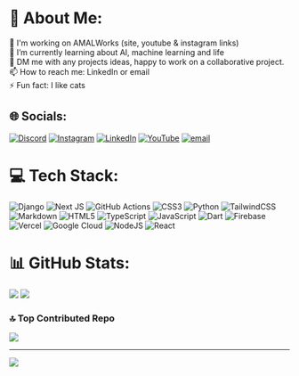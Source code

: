 # 💫 About Me:
🔭 I'm working on AMALWorks (site, youtube & instagram links)<br>🌱 I’m currently learning about AI, machine learning and life<br>💬 DM me with any projects ideas, happy to work on a collaborative project.<br>📫 How to reach me: LinkedIn or email<br>⚡ Fun fact: I like cats


## 🌐 Socials:
[![Discord](https://img.shields.io/badge/Discord-%237289DA.svg?logo=discord&logoColor=white)](https://discord.gg/9hGjaP8J2B) [![Instagram](https://img.shields.io/badge/Instagram-%23E4405F.svg?logo=Instagram&logoColor=white)](https://instagram.com/amalworks_24) [![LinkedIn](https://img.shields.io/badge/LinkedIn-%230077B5.svg?logo=linkedin&logoColor=white)](https://linkedin.com/in/abdulmuhmeen-leasu) [![YouTube](https://img.shields.io/badge/YouTube-%23FF0000.svg?logo=YouTube&logoColor=white)](https://youtube.com/@AMALWorks24) [![email](https://img.shields.io/badge/Email-D14836?logo=gmail&logoColor=white)](mailto:leasu.muhmeen@gmail.com) 

# 💻 Tech Stack:
![Django](https://img.shields.io/badge/django-%23092E20.svg?style=for-the-badge&logo=django&logoColor=white) ![Next JS](https://img.shields.io/badge/Next-black?style=for-the-badge&logo=next.js&logoColor=white) ![GitHub Actions](https://img.shields.io/badge/github%20actions-%232671E5.svg?style=for-the-badge&logo=githubactions&logoColor=white) ![CSS3](https://img.shields.io/badge/css3-%231572B6.svg?style=for-the-badge&logo=css3&logoColor=white) ![Python](https://img.shields.io/badge/python-3670A0?style=for-the-badge&logo=python&logoColor=ffdd54) ![TailwindCSS](https://img.shields.io/badge/tailwindcss-%2338B2AC.svg?style=for-the-badge&logo=tailwind-css&logoColor=white) ![Markdown](https://img.shields.io/badge/markdown-%23000000.svg?style=for-the-badge&logo=markdown&logoColor=white) ![HTML5](https://img.shields.io/badge/html5-%23E34F26.svg?style=for-the-badge&logo=html5&logoColor=white) ![TypeScript](https://img.shields.io/badge/typescript-%23007ACC.svg?style=for-the-badge&logo=typescript&logoColor=white) ![JavaScript](https://img.shields.io/badge/javascript-%23323330.svg?style=for-the-badge&logo=javascript&logoColor=%23F7DF1E) ![Dart](https://img.shields.io/badge/dart-%230175C2.svg?style=for-the-badge&logo=dart&logoColor=white) ![Firebase](https://img.shields.io/badge/firebase-%23039BE5.svg?style=for-the-badge&logo=firebase) ![Vercel](https://img.shields.io/badge/vercel-%23000000.svg?style=for-the-badge&logo=vercel&logoColor=white) ![Google Cloud](https://img.shields.io/badge/GoogleCloud-%234285F4.svg?style=for-the-badge&logo=google-cloud&logoColor=white) ![NodeJS](https://img.shields.io/badge/node.js-6DA55F?style=for-the-badge&logo=node.js&logoColor=white) ![React](https://img.shields.io/badge/react-%2320232a.svg?style=for-the-badge&logo=react&logoColor=%2361DAFB)
# 📊 GitHub Stats:
![](https://github-readme-stats.vercel.app/api?username=AMuh2020&theme=omni&hide_border=true&include_all_commits=false&count_private=false)
![](https://nirzak-streak-stats.vercel.app/?user=AMuh2020&theme=omni&hide_border=true)<br/>
<!-- ![](https://github-readme-stats.vercel.app/api/top-langs/?username=AMuh2020&theme=omni&hide_border=true&include_all_commits=false&count_private=false&layout=compact) -->

### 🔝 Top Contributed Repo
![](https://github-contributor-stats.vercel.app/api?username=AMuh2020&limit=5&theme=dark&combine_all_yearly_contributions=true)

---
[![](https://visitcount.itsvg.in/api?id=AMuh2020&icon=0&color=0)](https://visitcount.itsvg.in)

<!-- Proudly created with GPRM ( https://gprm.itsvg.in ) -->
